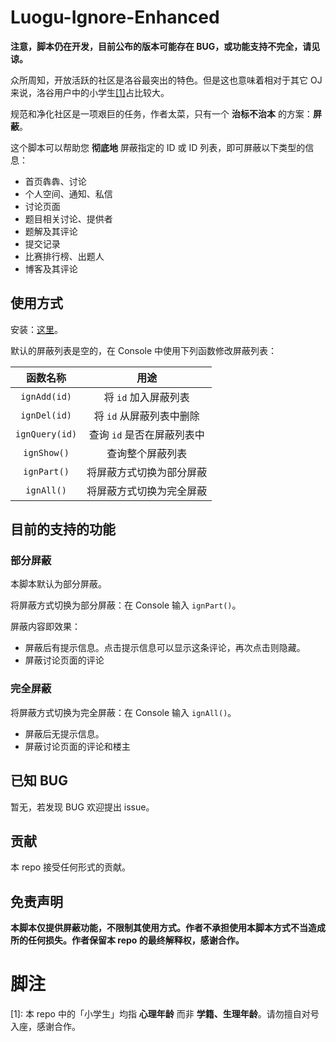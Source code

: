 # Luogu-Ignore-Enhanced

**注意，脚本仍在开发，目前公布的版本可能存在 BUG，或功能支持不完全，请见谅。**

众所周知，开放活跃的社区是洛谷最突出的特色。但是这也意味着相对于其它 OJ 来说，洛谷用户中的小学生[[1]](#脚注)占比较大。

规范和净化社区是一项艰巨的任务，作者太菜，只有一个 **治标不治本** 的方案：**屏蔽**。

这个脚本可以帮助您 **彻底地** 屏蔽指定的 ID 或 ID 列表，即可屏蔽以下类型的信息：

- 首页犇犇、讨论
- 个人空间、通知、私信
- 讨论页面
- 题目相关讨论、提供者
- 题解及其评论
- 提交记录
- 比赛排行榜、出题人
- 博客及其评论

## 使用方式

安装：[这里](https://github.com/tiger0132/Luogu-Ignore-Enhanced/raw/master/ignore.user.js)。

默认的屏蔽列表是空的，在 Console 中使用下列函数修改屏蔽列表：

函数名称 | 用途
:-: | :-:
`ignAdd(id)` | 将 `id` 加入屏蔽列表
`ignDel(id)` | 将 `id` 从屏蔽列表中删除
`ignQuery(id)` | 查询 `id` 是否在屏蔽列表中
`ignShow()` | 查询整个屏蔽列表
`ignPart()` | 将屏蔽方式切换为部分屏蔽
`ignAll()` | 将屏蔽方式切换为完全屏蔽

## 目前的支持的功能

### 部分屏蔽

本脚本默认为部分屏蔽。

将屏蔽方式切换为部分屏蔽：在 Console 输入 `ignPart()`。

屏蔽内容即效果：

- 屏蔽后有提示信息。点击提示信息可以显示这条评论，再次点击则隐藏。
- 屏蔽讨论页面的评论

### 完全屏蔽

将屏蔽方式切换为完全屏蔽：在 Console 输入 `ignAll()`。

- 屏蔽后无提示信息。
- 屏蔽讨论页面的评论和楼主

## 已知 BUG

暂无，若发现 BUG 欢迎提出 issue。

## 贡献

本 repo 接受任何形式的贡献。

## 免责声明

**本脚本仅提供屏蔽功能，不限制其使用方式。作者不承担使用本脚本方式不当造成所的任何损失。作者保留本 repo 的最终解释权，感谢合作。**

# 脚注

[1]: 本 repo 中的「小学生」均指 **心理年龄** 而非 **学籍、生理年龄**。请勿擅自对号入座，感谢合作。